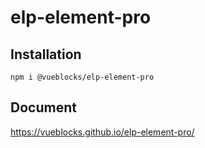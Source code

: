 # elp-element-pro

## Installation

```
npm i @vueblocks/elp-element-pro
```

## Document
https://vueblocks.github.io/elp-element-pro/
